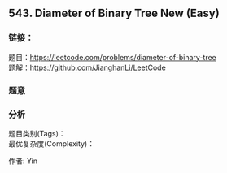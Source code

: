 ## 543. Diameter of Binary Tree New (Easy)

### **链接**：
题目：https://leetcode.com/problems/diameter-of-binary-tree  
题解：https://github.com/JianghanLi/LeetCode

### **题意**



### **分析**  
题目类别(Tags)：  
最优复杂度(Complexity)：  



作者: Yin
